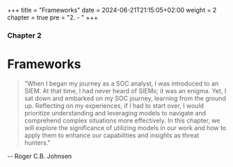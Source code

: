 +++
title = "Frameworks"
date = 2024-06-21T21:15:05+02:00
weight = 2
chapter = true
pre = "2. - "
+++

### Chapter 2

# Frameworks

> "When I began my journey as a SOC analyst, I was introduced to an SIEM. At that time, I had never heard of SIEMs; it was an enigma. Yet, I sat down and embarked on my SOC journey, learning from the ground up. Reflecting on my experiences, if I had to start over, I would prioritize understanding and leveraging models to navigate and comprehend complex situations more effectively. In this chapter, we will explore the significance of utilizing models in our work and how to apply them to enhance our capabilities and insights as threat hunters." 

-- Roger C.B. Johnsen